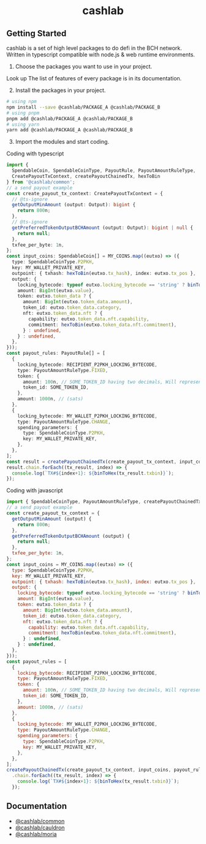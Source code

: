 <div align="center">
  <h1>cashlab</h1>
</div>

## Getting Started

cashlab is a set of high level packages to do defi in the BCH network. Written in typescript compatible with node.js & web runtime environments.

1. Choose the packages you want to use in your project.

Look up The list of features of every package is in its documentation.

2. Install the packages in your project.

```bash
# using npm
npm install --save @cashlab/PACKAGE_A @cashlab/PACKAGE_B
# using pnpm
pnpm add @cashlab/PACKAGE_A @cashlab/PACKAGE_B
# using yarn
yarn add @cashlab/PACKAGE_A @cashlab/PACKAGE_B
```

3. Import the modules and start coding.

Coding with typescript

```ts
import {
  SpendableCoin, SpendableCoinType, PayoutRule, PayoutAmountRuleType,
  CreatePayoutTxContext, createPayoutChainedTx, hexToBin
} from '@cashlab/common';
// a send payout example
const create_payout_tx_context: CreatePayoutTxContext = {
  // @ts-ignore
  getOutputMinAmount (output: Output): bigint {
    return 800n;
  },
  // @ts-ignore
  getPreferredTokenOutputBCHAmount (output: Output): bigint | null {
    return null;
  },
  txfee_per_byte: 1n,
};
const input_coins: SpendableCoin[] = MY_COINS.map((eutxo) => ({
  type: SpendableCoinType.P2PKH,
  key: MY_WALLET_PRIVATE_KEY,
  outpoint: { txhash: hexToBin(eutxo.tx_hash), index: eutxo.tx_pos },
  output: {
    locking_bytecode: typeof eutxo.locking_bytecode == 'string' ? binToHex(eutxo.locking_bytecode) : eutxo.locking_bytecode,
    amount: BigInt(eutxo.value),
    token: eutxo.token_data ? {
      amount: BigInt(eutxo.token_data.amount),
      token_id: eutxo.token_data.category,
      nft: eutxo.token_data.nft ? {
        capability: eutxo.token_data.nft.capability,
        commitment: hexToBin(eutxo.token_data.nft.commitment),
      } : undefined,
    } : undefined,
  },
}));
const payout_rules: PayoutRule[] = [
  {
    locking_bytecode: RECIPIENT_P2PKH_LOCKING_BYTECODE,
    type: PayoutAmountRuleType.FIXED,
    token: {
      amount: 100n, // SOME_TOKEN_ID having two decimals, Will represent 1.00 SOME_TOKEN
      token_id: SOME_TOKEN_ID,
    },
    amount: 1000n, // (sats)
  },
  {
    locking_bytecode: MY_WALLET_P2PKH_LOCKING_BYTECODE,
    type: PayoutAmountRuleType.CHANGE,
    spending_parameters: {
      type: SpendableCoinType.P2PKH,
      key: MY_WALLET_PRIVATE_KEY,
    },
  },
];
const result = createPayoutChainedTx(create_payout_tx_context, input_coins, payout_rules);
result.chain.forEach((tx_result, index) => {
  console.log(`TX#${index+1}: ${binToHex(tx_result.txbin)}`);
});
```

Coding with javascript

```js
import { SpendableCoinType, PayoutAmountRuleType, createPayoutChainedTx, hexToBin } from '@cashlab/common';
// a send payout example
const create_payout_tx_context = {
  getOutputMinAmount (output) {
    return 800n;
  },
  getPreferredTokenOutputBCHAmount (output) {
    return null;
  },
  txfee_per_byte: 1n,
};
const input_coins = MY_COINS.map((eutxo) => ({
  type: SpendableCoinType.P2PKH,
  key: MY_WALLET_PRIVATE_KEY,
  outpoint: { txhash: hexToBin(eutxo.tx_hash), index: eutxo.tx_pos },
  output: {
    locking_bytecode: typeof eutxo.locking_bytecode == 'string' ? binToHex(eutxo.locking_bytecode) : eutxo.locking_bytecode,
    amount: BigInt(eutxo.value),
    token: eutxo.token_data ? {
      amount: BigInt(eutxo.token_data.amount),
      token_id: eutxo.token_data.category,
      nft: eutxo.token_data.nft ? {
        capability: eutxo.token_data.nft.capability,
        commitment: hexToBin(eutxo.token_data.nft.commitment),
      } : undefined,
    } : undefined,
  },
}));
const payout_rules = [
  {
    locking_bytecode: RECIPIENT_P2PKH_LOCKING_BYTECODE,
    type: PayoutAmountRuleType.FIXED,
    token: {
      amount: 100n, // SOME_TOKEN_ID having two decimals, Will represent 1.00 SOME_TOKEN
      token_id: SOME_TOKEN_ID,
    },
    amount: 1000n, // (sats)
  },
  {
    locking_bytecode: MY_WALLET_P2PKH_LOCKING_BYTECODE,
    type: PayoutAmountRuleType.CHANGE,
    spending_parameters: {
      type: SpendableCoinType.P2PKH,
      key: MY_WALLET_PRIVATE_KEY,
    },
  },
];
createPayoutChainedTx(create_payout_tx_context, input_coins, payout_rules)
  .chain.forEach((tx_result, index) => {
    console.log(`TX#${index+1}: ${binToHex(tx_result.txbin)}`);
  });
```

## Documentation

- [@cashlab/common](https://hosseinzoda.github.io/cashlab/common/)
- [@cashlab/cauldron](https://hosseinzoda.github.io/cashlab/cauldron/)
- [@cashlab/moria](https://hosseinzoda.github.io/cashlab/moria/)

